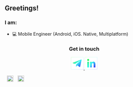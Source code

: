 ## Greetings!

### I am:

- 💻 Mobile Engineer (Android, iOS. Native, Multiplatform)

<h3 align="center">Get in touch</h3>

<p align="center">
  <a href="https://t.me/chilcotin" target="_blank">
    <img
      src="https://raw.githubusercontent.com/chilcotinn/chilcotinn/master/resources/icon_telegram.svg"
      alt="telegram contact icon"
      width="40"
      height="40"
    />
  </a>
  <a href="https://www.linkedin.com/in/chilcotin" target="_blank">
    <img
      src="https://raw.githubusercontent.com/chilcotinn/chilcotinn/master/resources/icon_linkedin.svg"
      alt="linkedin contact icon"
      width="40"
      height="40"
    />
  </a>
</p>

<table style="width: 100%;">
  <tr style="border-style:hidden;" >
    <td>
      <img  style="width: 100%; height: 100%; "
        src="https://github-readme-stats.vercel.app/api/top-langs?username=chilcotinn&show_icons=true&locale=en&layout=compact&count_private=true&theme=tokyonight"
      />
    </td>
    <td>
      <img style="width: 100%; height: 100%;"
        src="https://github-readme-streak-stats.herokuapp.com/?user=chilcotinn&theme=tokyonight&border_radius=16" />
    </td>
  </tr>
</table>
